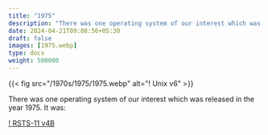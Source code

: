 ```yaml
---
title: "1975"
description: "There was one operating system of our interest which was released in the year 1975. It was:"
date: 2024-04-21T09:08:56+05:30
draft: false
images: [1975.webp]
type: docs
weight: 500000
---
```


{{< fig src="/1970s/1975/1975.webp" alt="! Unix v6" >}}

There was one operating system of our interest which was released in the year 1975. It was:

<section class="section section-sm">
  <div class="container">
    <div class="row justify-content-center text-center">
      <div class="col-lg-5">
        <p><a class="btn btn-primary btn-md px-4 mb-1" href="rsts-11-v4b/" role="button">! RSTS-11 v4B</a></p>
      </div>
    </div>
  </div>
</section>

